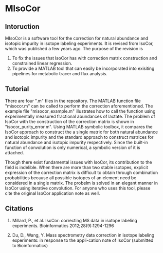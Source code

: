MIsoCor
==============




Intoruction
-------
MIsoCor is a software tool for the correction for natural abundance and isotopic impurity in isotope labeling experiments. It is revised from IsoCor, which was published a few years ago. The purpose of the revision is

1. To fix the issues that IsoCor has with correction matrix construction and constrained linear regression. 
2. To provide a MATLAB tool that can easily be incorporated into exisiting pipelines for metabolic tracer and flux analysis. 




Tutorial
-------
There are four ".m" files in the repository. The MATLAB function file "misocor.m" can be called to perform the correction aforementioned. The example file "misocor_example.m" illustrates how to call the function using experimentally measured fractional abundances of lactate. The problem of IsoCor with the construction of the correction matrix is shown in "isocor_purity_error.m". Using MATLAB symbolic toolbox, it compares the IsoCor approach to construct the a single matrix for both natural abundance and isotopic impurity and the standard approach to construct matrices for natural abundance and isotopic impurity respectively. Since the built-in function of convolution is only numerical, a symbolic version of it is attached.

Though there exist fundamental issues with IsoCor, its contribution to the field is indelible. When there are more than two stable isotopes, explicit expression of the correction matrix is difficult to obtain through combination probabilities because all possible isotopes of an element need be considered in a single matrix. The probelm is solved in an elegant manner in IsoCor using iterative convolution. For anyone who uses this tool, please cite the original IsoCor application note as well. 




Citations
--------
1. Millard, P., et al. IsoCor: correcting MS data in isotope labeling experiments. Bioinformatics 2012;28(9):1294-1296

2. Du, D., Wang, Y. Mass spectrometry data correction in isotope labeling experiments: in response to the appli-cation note of IsoCor (submitted to Bioinformatics)
